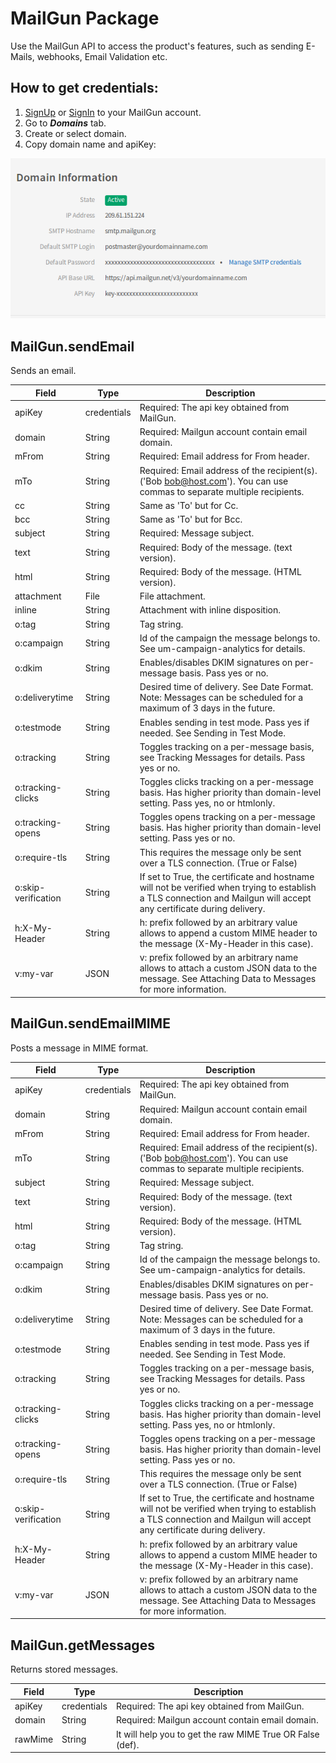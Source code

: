 [info]:https://github.com/RapidSoftwareSolutions/Marketplace-MailGun-Package/blob/master/instructions/domaininfo.png?raw=true

# MailGun Package
Use the MailGun API to access the product's features, such as sending E-Mails, webhooks, Email Validation etc.

## How to get credentials: 
1. [SignUp](https://mailgun.com/signup) or [SignIn](https://mailgun.com/sessions/new) to your MailGun account.
2. Go to ***Domains*** tab.
3. Create or select domain.
4. Copy domain name and apiKey:

![Domain info][info]

## MailGun.sendEmail
Sends an email.

| Field              | Type       | Description
|--------------------|------------|----------
| apiKey             | credentials| Required: The api key obtained from MailGun.
| domain             | String     | Required: Mailgun account contain email domain.
| mFrom              | String     | Required: Email address for From header.
| mTo                | String     | Required: Email address of the recipient(s). ('Bob <bob@host.com>'). You can use commas to separate multiple recipients.
| cc                 | String     | Same as 'To' but for Cc.
| bcc                | String     | Same as 'To' but for Bcc.
| subject            | String     | Required: Message subject.
| text               | String     | Required: Body of the message. (text version).
| html               | String     | Required: Body of the message. (HTML version).
| attachment         | File       | File attachment.
| inline             | String     | Attachment with inline disposition.
| o:tag              | String     | Tag string.
| o:campaign         | String     | Id of the campaign the message belongs to. See um-campaign-analytics for details.
| o:dkim             | String     | Enables/disables DKIM signatures on per-message basis. Pass yes or no.
| o:deliverytime     | String     | Desired time of delivery. See Date Format. Note: Messages can be scheduled for a maximum of 3 days in the future.
| o:testmode         | String     | Enables sending in test mode. Pass yes if needed. See Sending in Test Mode.
| o:tracking         | String     | Toggles tracking on a per-message basis, see Tracking Messages for details. Pass yes or no.
| o:tracking-clicks  | String     | Toggles clicks tracking on a per-message basis. Has higher priority than domain-level setting. Pass yes, no or htmlonly.
| o:tracking-opens   | String     | Toggles opens tracking on a per-message basis. Has higher priority than domain-level setting. Pass yes or no.
| o:require-tls      | String     | This requires the message only be sent over a TLS connection. (True or False)
| o:skip-verification| String     | If set to True, the certificate and hostname will not be verified when trying to establish a TLS connection and Mailgun will accept any certificate during delivery.
| h:X-My-Header      | String     | h: prefix followed by an arbitrary value allows to append a custom MIME header to the message (X-My-Header in this case).
| v:my-var           | JSON       | v: prefix followed by an arbitrary name allows to attach a custom JSON data to the message. See Attaching Data to Messages for more information.

## MailGun.sendEmailMIME
Posts a message in MIME format.

| Field              | Type       | Description
|--------------------|------------|----------
| apiKey             | credentials| Required: The api key obtained from MailGun.
| domain             | String     | Required: Mailgun account contain email domain.
| mFrom              | String     | Required: Email address for From header.
| mTo                | String     | Required: Email address of the recipient(s). ('Bob <bob@host.com>'). You can use commas to separate multiple recipients.
| subject            | String     | Required: Message subject.
| text               | String     | Required: Body of the message. (text version).
| html               | String     | Required: Body of the message. (HTML version).
| o:tag              | String     | Tag string.
| o:campaign         | String     | Id of the campaign the message belongs to. See um-campaign-analytics for details.
| o:dkim             | String     | Enables/disables DKIM signatures on per-message basis. Pass yes or no.
| o:deliverytime     | String     | Desired time of delivery. See Date Format. Note: Messages can be scheduled for a maximum of 3 days in the future.
| o:testmode         | String     | Enables sending in test mode. Pass yes if needed. See Sending in Test Mode.
| o:tracking         | String     | Toggles tracking on a per-message basis, see Tracking Messages for details. Pass yes or no.
| o:tracking-clicks  | String     | Toggles clicks tracking on a per-message basis. Has higher priority than domain-level setting. Pass yes, no or htmlonly.
| o:tracking-opens   | String     | Toggles opens tracking on a per-message basis. Has higher priority than domain-level setting. Pass yes or no.
| o:require-tls      | String     | This requires the message only be sent over a TLS connection. (True or False)
| o:skip-verification| String     | If set to True, the certificate and hostname will not be verified when trying to establish a TLS connection and Mailgun will accept any certificate during delivery.
| h:X-My-Header      | String     | h: prefix followed by an arbitrary value allows to append a custom MIME header to the message (X-My-Header in this case).
| v:my-var           | JSON       | v: prefix followed by an arbitrary name allows to attach a custom JSON data to the message. See Attaching Data to Messages for more information.

## MailGun.getMessages
Returns stored messages.

| Field     | Type       | Description
|-----------|------------|----------
| apiKey    | credentials| Required: The api key obtained from MailGun.
| domain    | String     | Required: Mailgun account contain email domain.
| rawMime   | String     | It will help you to get the raw MIME True OR False (def).